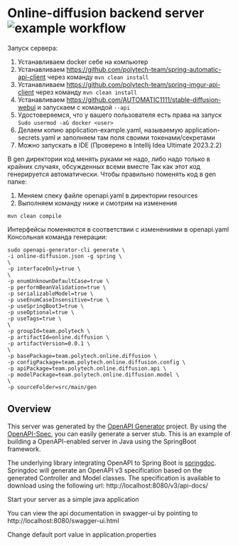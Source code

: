 # Online-diffusion backend server ![example workflow](https://github.com/polytech-team/online-diffusion-backend/actions/workflows/maven.yml/badge.svg)

Запуск сервера:
1) Устанавливаем docker себе на компьютер
2) Устанавливаем https://github.com/polytech-team/spring-automatic-api-client через команду `mvn clean install`
3) Устанавливаем https://github.com/polytech-team/spring-imgur-api-client через команду `mvn clean install`
4) Устанавливаем https://github.com/AUTOMATIC1111/stable-diffusion-webui и запускаем с командой `--api`
5) Удостоверяемся, что у вашего пользователя есть права на запуск `Sudo usermod -aG docker <user>`
6) Делаем копию application-example.yaml, называемую application-secrets.yaml и заполняем там поля своими токенами/секретами
7) Можно запускать в IDE (Проверено в Intellij Idea Ultimate 2023.2.2)

В gen директории код менять руками не надо, либо надо только в крайних случаях, обсужденных всеми вместе
Так как этот код генерируется автоматически. Чтобы правильно поменять код в gen папке:
1) Меняем спеку файле openapi.yaml в директории resources
2) Выполняем команду ниже и смотрим на изменения
```
mvn clean compile
```
Интерфейсы поменяются в соответствии с изменениями в openapi.yaml
Консольная команда генерации:
```
sudo openapi-generator-cli generate \
-i online-diffusion.json -g spring \
\
-p interfaceOnly=true \
\
-p enumUnknownDefaultCase=true \
-p performBeanValidation=true \
-p serializableModel=true \
-p useEnumCaseInsensitive=true \
-p useSpringBoot3=true \
-p useOptional=true \
-p useTags=true \
\
-p groupId=team.polytech \
-p artifactId=online.diffusion \
-p artifactVersion=0.0.1 \
\
-p basePackage=team.polytech.online.diffusion \
-p configPackage=team.polytech.online.diffusion.config \
-p apiPackage=team.polytech.online.diffusion.api \
-p modelPackage=team.polytech.online.diffusion.model \
\
-p sourceFolder=src/main/gen
```

## Overview
This server was generated by the [OpenAPI Generator](https://openapi-generator.tech) project.
By using the [OpenAPI-Spec](https://openapis.org), you can easily generate a server stub.
This is an example of building a OpenAPI-enabled server in Java using the SpringBoot framework.


The underlying library integrating OpenAPI to Spring Boot is [springdoc](https://springdoc.org).
Springdoc will generate an OpenAPI v3 specification based on the generated Controller and Model classes.
The specification is available to download using the following url:
http://localhost:8080/v3/api-docs/

Start your server as a simple java application

You can view the api documentation in swagger-ui by pointing to
http://localhost:8080/swagger-ui.html

Change default port value in application.properties
